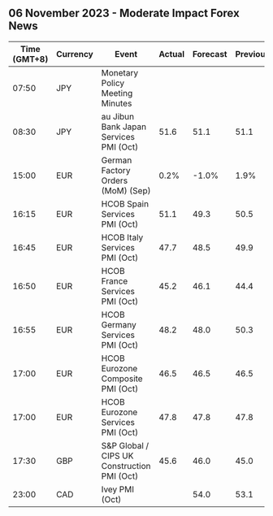 ## 06 November 2023 - Moderate Impact Forex News

| Time (GMT+8) | Currency | Event | Actual | Forecast | Previous |
|------|----------|-------|--------|----------|----------|
| 07:50 | JPY | Monetary Policy Meeting Minutes |  |  |  |
| 08:30 | JPY | au Jibun Bank Japan Services PMI (Oct) | 51.6 | 51.1 | 51.1 |
| 15:00 | EUR | German Factory Orders (MoM) (Sep) | 0.2% | -1.0% | 1.9% |
| 16:15 | EUR | HCOB Spain Services PMI (Oct) | 51.1 | 49.3 | 50.5 |
| 16:45 | EUR | HCOB Italy Services PMI (Oct) | 47.7 | 48.5 | 49.9 |
| 16:50 | EUR | HCOB France Services PMI (Oct) | 45.2 | 46.1 | 44.4 |
| 16:55 | EUR | HCOB Germany Services PMI (Oct) | 48.2 | 48.0 | 50.3 |
| 17:00 | EUR | HCOB Eurozone Composite PMI (Oct) | 46.5 | 46.5 | 46.5 |
| 17:00 | EUR | HCOB Eurozone Services PMI (Oct) | 47.8 | 47.8 | 47.8 |
| 17:30 | GBP | S&P Global / CIPS UK Construction PMI (Oct) | 45.6 | 46.0 | 45.0 |
| 23:00 | CAD | Ivey PMI (Oct) |  | 54.0 | 53.1 |
